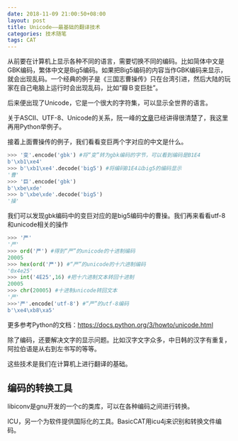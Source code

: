 ```yaml
---
date: 2018-11-09 21:00:50+08:00
layout: post
title: Unicode——最基础的翻译技术
categories: 技术随笔
tags: CAT
---
```


从前要在计算机上显示各种不同的语言，需要切换不同的编码。比如简体中文是GBK编码，繁体中文是Big5编码。如果把Big5编码的内容当作GBK编码来显示，就会出现乱码。一个经典的例子是《三国志曹操传》只在台湾引进，然后大陆的玩家在自己电脑上运行时会出现乱码，比如“瓣Ｂ变巨肚”。

后来便出现了Unicode，它是一个很大的字符集，可以显示全世界的语言。

关于ASCII、UTF-8、Unicode的关系，阮一峰的[文章](http://www.ruanyifeng.com/blog/2007/10/ascii_unicode_and_utf-8.html)已经讲得很清楚了，我这里再用Python举例子。

接着上面曹操传的例子，我们看看变巨两个字对应的中文是什么。


```python
>>> '变'.encode('gbk') #将“变”转为gbk编码的字节，可以看到编码是B1E4
b'\xb1\xe4'
>>> b'\xb1\xe4'.decode('big5') #将编码B1E4以big5的编码显示
'曹'
>>> '巨'.encode('gbk')
b'\xbe\xde'
>>> b'\xbe\xde'.decode('big5') 
'操'
```

我们可以发现gbk编码中的变巨对应的是big5编码中的曹操。我们再来看看utf-8和unicode相关的操作

```python
>>> '严'
'严'
>>> ord('严') #得到“严”的unicode的十进制编码
20005
>>> hex(ord('严')) #“严”的unicode的十六进制编码
'0x4e25'
>>> int('4E25',16) #把十六进制文本转回十进制
20005
>>> chr(20005) #十进制unicode转回文本
'严'
>>>'严'.encode('utf-8') #“严”的utf-8编码
b'\xe4\xb8\xa5'
```

更多参考Python的文档：<https://docs.python.org/3/howto/unicode.html>

除了编码，还要解决文字的显示问题。比如汉字文字众多，中日韩的汉字有重复，阿拉伯语是从右到左书写的等等。

这些技术是我们在计算机上进行翻译的基础。

## 编码的转换工具

libiconv是gnu开发的一个c的类库，可以在各种编码之间进行转换。

ICU，另一个为软件提供国际化的工具。BasicCAT用icu4j来识别和转换文件编码。


